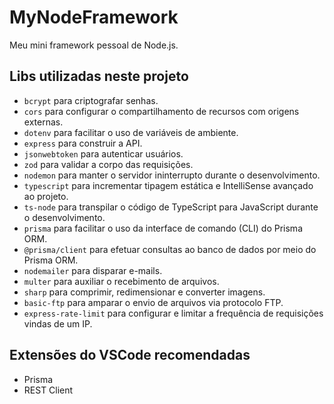 # MyNodeFramework

Meu mini framework pessoal de Node.js.

## Libs utilizadas neste projeto

* `bcrypt` para criptografar senhas.
* `cors` para configurar o compartilhamento de recursos com origens externas.
* `dotenv` para facilitar o uso de variáveis de ambiente.
* `express` para construir a API.
* `jsonwebtoken` para autenticar usuários.
* `zod` para validar a corpo das requisições.
* `nodemon` para manter o servidor ininterrupto durante o desenvolvimento.
* `typescript` para incrementar tipagem estática e IntelliSense avançado ao projeto.
* `ts-node` para transpilar o código de TypeScript para JavaScript durante o desenvolvimento.
* `prisma` para facilitar o uso da interface de comando (CLI) do Prisma ORM.
* `@prisma/client` para efetuar consultas ao banco de dados por meio do Prisma ORM.
* `nodemailer` para disparar e-mails.
* `multer` para auxiliar o recebimento de arquivos.
* `sharp` para comprimir, redimensionar e converter imagens.
* `basic-ftp` para amparar o envio de arquivos via protocolo FTP.
* `express-rate-limit` para configurar e limitar a frequência de requisições vindas de um IP.

## Extensões do VSCode recomendadas

* Prisma
* REST Client
